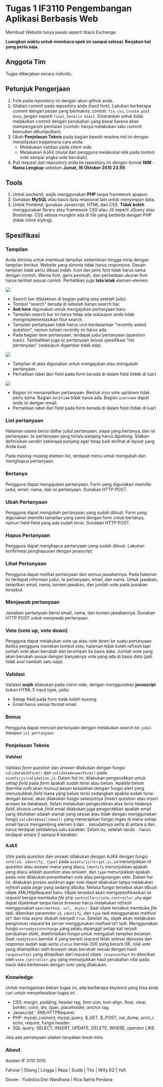# Tugas 1 IF3110 Pengembangan Aplikasi Berbasis Web

Membuat Website tanya jawab seperti Stack Exchange.

**Luangkan waktu untuk membaca spek ini sampai selesai. Kerjakan hal yang perlu saja.**

## Anggota Tim

Tugas dikerjakan secara individu.

## Petunjuk Pengerjaan

1. Fork pada repository ini dengan akun github anda.
2. Silakan commit pada repository anda (hasil fork). Lakukan berberapa commit dengan pesan yang bermakna, contoh: `fix css`, `create post done`, jangan seperti `final`, `benerin dikit`. Disarankan untuk tidak melakukan commit dengan perubahan yang besar karena akan mempengaruhi penilaian (contoh: hanya melakukan satu commit kemudian dikumpulkan). 
3. Ubah **Penjelasan Teknis** pada bagian bawah readme.md ini dengan menjelaskan bagaimana cara anda:
   - Melakukan validasi pada client-side
   - Melakukan AJAX (mulai dari pengguna melakukan klik pada tombol vote sampai angka vote berubah).
4. Pull request dari repository anda ke repository ini dengan format **NIM** - **Nama Lengkap** sebelum **Jumat, 16 Oktober 2015 23.59**.

## Tools

1. Untuk backend, wajib menggunakan **PHP** tanpa framework apapun.
2. Gunakan **MySQL** atau basis data relasional lain untuk menyimpan data.
3. Untuk frontend, gunakan Javascript, HTML dan CSS. **Tidak boleh** menggunakan library atau framework CSS atau JS seperti JQuery atau Bootstrap. CSS sebisa mungkin ada di file yang berbeda dengan PHP (tidak inline styling).

## Spesifikasi

### Tampilan

Anda diminta untuk membuat tampilan sedemikian hingga mirip dengan tampilan berikut. Website yang diminta tidak harus responsive. Desain tampilan tidak perlu dibuat indah. Icon dan jenis font tidak harus sama dengan contoh. Warna font, garis pemisah, dan perbedaan ukuran font harus terlihat sesuai contoh. Perhatikan juga **tata letak** elemen-elemen.

![](mocks/list.jpg)
- Search bar diletakkan di bagian paling atas setelah judul.
- Tombol "search" berada di sebelah kanan search bar.
- **Ask here** digunakan untuk mengajukan pertanyaan baru.
- Tampilan search bar ini harus tetap ada walaupun anda tidak mengimplementasikan fitur search.
- Tampilan pertanyaan tidak harus urut berdasarkan "recently asked question", namun tulisan recently ini harus ada.
- Pada bagian item pertanyaan, terdapat judul pertanyaan (question topic). Tambahkan juga isi pertanyaan sesuai spesifikasi "list pertanyaan" (walaupun digambar tidak ada).

![](mocks/create.jpg)
- Tampilan di atas digunakan untuk mengajukan atau mengubah pertanyaan.
- Perhatikan label dari field pada form berada di dalam field (tidak di luar)

![](mocks/detail.jpg)
- Bagian ini menampilkan pertanyaan. Bentuk icon vote up/down tidak perlu sama. Bagian `datetime` tidak harus ada. Bagian `username` dapat anda isi dengan email.
- Perhatikan label dari field pada form berada di dalam field (tidak di luar)

### List pertanyaan

Halaman utama berisi daftar judul pertanyaan, siapa yang bertanya, dan isi pertanyaan. Isi pertanyaan yang terlalu panjang harus dipotong. Silakan definisikan sendiri seberapa panjang agar tetap baik terlihat di layout yang Anda buat.

Pada masing-masing elemen list, terdapat menu untuk mengubah dan menghapus pertanyaan.

### Bertanya

Pengguna dapat mengajukan pertanyaan. Form yang digunakan memiliki judul, email, nama, dan isi pertanyaan. Gunakan HTTP POST.

### Ubah Pertanyaan

Pengguna dapat mengubah pertanyaan yang sudah dibuat. Form yang digunakan memiliki tampilan yang sama dengan form untuk bertanya, namun field-field yang ada sudah terisi. Gunakan HTTP POST.

### Hapus Pertanyaan

Pengguna dapat menghapus pertanyaan yang sudah dibuat. Lakukan konfirmasi penghapusan dengan javascript.

### Lihat Pertanyaan

Pengguna dapat melihat pertanyaan dan semua jawabannya. Pada halaman ini terdapat informasi judul, isi pertanyaan, email, dan nama. Untuk jawaban, tampilkan email, nama, konten jawaban, dan jumlah vote pada jawaban tersebut.

### Menjawab pertanyaan

Jawaban pertanyaan berisi email, nama, dan konten jawabannya. Gunakan HTTP POST untuk menjawab pertanyaan.


### Vote (vote up, vote down)

Pengguna dapat melakukan vote up atau vote down ke suatu pertanyaan. Ketika pengguna menekan tombol vote, halaman tidak boleh refresh tapi jumlah vote akan berubah dan tersimpan ke basis data. Jumlah vote yang akan berubah sesuai dengan banyaknya vote yang ada di basis data (jadi tidak asal nambah satu saja). 


### Validasi

Validasi **wajib** dilakukan pada *client-side*, dengan menggunakan **javascript** bukan HTML 5 input type, yaitu:
- Setiap field pada form tidak boleh kosong.
- Email harus sesuai format email.

### Bonus

Pengguna dapat mencari pertanyaan dengan melakukan search ke `judul` maupun `isi pertanyaan`.

### Penjelasan Teknis

#### Validasi
Validasi *form question* dan *answer* dilakukan dengan fungsi `validateAskForm()` dan `validateAnswerForm()` pada `assets/js/validation.js`. Dalam hal ini, dilakukan pengecekkan untuk setiap *field* pada *form* apakah sudah terisi atau belum. Apabila belum (bernilai *null*) akan muncul pesan kesalahan dengan fungsi alert yang menunjukkan *field* mana yang belum terisi sedangkan apabila sudah terisi dengan benar, akan dilakukan fungsi selanjutnya (insert question atau insert answer ke database). Selain melakukan pengecekkan atas terisi tidaknya *field*, khusus untuk *field* email dilakukan juga pengecekkan apakah email yang dituliskan adalah alamat yang sesuai atau tidak dengan menggunakan fungsi `validateEmail(email)` yang menerapkan fungsi regex di mana setiap email harus mengandung elemen `@` dan `.` sesudahnya serta di antara `@` dan `.` harus terdapat setidaknya satu karakter. Selain itu, setelah tanda `.` harus terdapat antara 2 sampai 6 karakter.

#### AJAX
*Vote* pada *question* dan *answer* dilakukan dengan AJAX dengan fungsi `vote(id, identify, type)` pada `assets/js/script.js`. `id` menunjukkan id *question* atau *answer* mana yang diacu, `identify` menunjukkan apakah yang diacu adalah *question* atau *answer*, dan `type` menunjukkan apakah pada *vote* dilakukan penambahan *vote* atau pengurangan *vote*. Dalam hal ini, dilakukan proses asinkron agar *vote* dapat dilakukan tanpa melakukan *refresh* pada *page* yang sedang dibuka. Melalui fungsi tersebut akan dibuat objek XMLHttpRequest baru. Objek tersebut akan mengspesifikasikan isi *request* berupa membuka *file* php `controllers/vote.controller.php` agar dapat dijalankan tanpa harus *browser* harus melakukan *refresh* menggunakan `open(method, url, async)`. Saat objek tersebut membuka *file* tadi, diberikan parameter `id`, `identify`, dan `type` tadi menggunakan *method* `GET` dan nilai async diubah menjadi `true`. Setelah itu, objek akan melakukan pengiriman *request* ke *server* menggunakan *method* `GET` tadi. Menggunakan fungsi `onreadystatechange` yang selalu dipanggil setiap kali terjadi perubahan *state*, didefinisikan fungsi untuk mengubah tampilan *browser*. Saat `readyState` bernilai 4 yang berarti *request* telah selesai diproses dan *response* sudah siap serta `status` bernilai 200 yang berarti OK, nilai *vote* yang ditampilkan oleh *browser* akan berubah sesuai dengan hasil `responseText` yang dihasilkan dari *request* objek. `responseText` ini diberikan oleh `vote.controller.php` yang menunjukkan hasil perubahan nilai pada basis data berkenaan dengan *vote* yang dilakukan.

### Knowledge

Untuk meringankan beban tugas ini, ada berberapa keyword yang bisa anda cari untuk menyelesaikan tugas ini.
- CSS: margin, padding, header tag, font-size, text-align, float, clear, border, color, div, span, placeholder, anchor tag.
- Javascript : XMLHTTPRequest.
- PHP: mysqli_connect, mysql_query, $_GET, $_POST, var_dump, print_r, echo, require, fungsi header.
- SQL query: SELECT, INSERT, UPDATE, DELETE, WHERE, operator LIKE.

Jika ada pertanyaan silakan tanyakan lewat milis.

### About

Asisten IF 3110 2015

Fahziar | Gilang | Lingga | Reza | Sudib | Tito | Willy K2 | Yafi

Dosen : Yudistira Dwi Wardhana | Riza Satria Perdana
